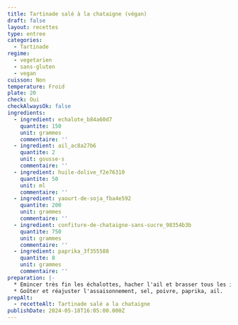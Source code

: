 ```yaml
---
title: Tartinade salé à la chataigne (végan)
draft: false
layout: recettes
type: entree
categories:
  - Tartinade
regime:
  - vegetarien
  - sans-gluten
  - vegan
cuisson: Non
temperature: Froid
plate: 20
check: Oui
checkAlwaysOk: false
ingredients:
  - ingredient: echalote_b84a60d7
    quantite: 150
    unit: grammes
    commentaire: ''
  - ingredient: ail_ac8a27b6
    quantite: 2
    unit: gousse·s
    commentaire: ''
  - ingredient: huile-dolive_f2e76310
    quantite: 50
    unit: ml
    commentaire: ''
  - ingredient: yaourt-de-soja_fba4e592
    quantite: 200
    unit: grammes
    commentaire: ''
  - ingredient: confiture-de-chataigne-sans-sucre_98354b3b
    quantite: 750
    unit: grammes
    commentaire: ''
  - ingredient: paprika_3f355588
    quantite: 8
    unit: grammes
    commentaire: ''
preparation: |-
  * Emincer très fin les échalottes, hacher l'ail et brasser tous les ingrédients ensemble à l'aide d'une spatule ou aux mains. La texture doit être épaisse.
  * Goûter et réajuster l'assaisonnement, sel, poivre, paprika, ail.
prepAlt:
  - recetteAlt: Tartinade salé a la chataigne
publishDate: 2024-05-18T16:05:00.000Z
---
```

